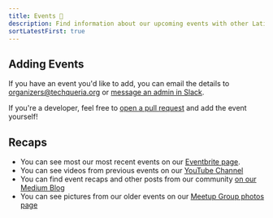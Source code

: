 ```yaml
---
title: Events 📅️
description: Find information about our upcoming events with other Latinx in Tech.
sortLatestFirst: true
---
```


## Adding Events

If you have an event you'd like to add, you can email the details to [organizers@techqueria.org](mailto:organizers@techqueria.org) or [message an admin in Slack](/communities/slack/).

If you're a developer, feel free to [open a pull request](https://github.com/techqueria/website/compare) and add the event yourself!

## Recaps

- You can see most our most recent events on our [Eventbrite page](https://techqueria.eventbrite.com).
- You can see videos from previous events on our [YouTube Channel](https://www.youtube.com/channel/UCUhXR0BOgyqrS1E_Sr4PVjQ)
- You can find event recaps and other posts from our community [on our Medium Blog](https://blog.techqueria.org)
- You can see pictures from our older events on our [Meetup Group photos page](https://www.meetup.com/Latinos-in-Tech-Bay-Area/photos/)
